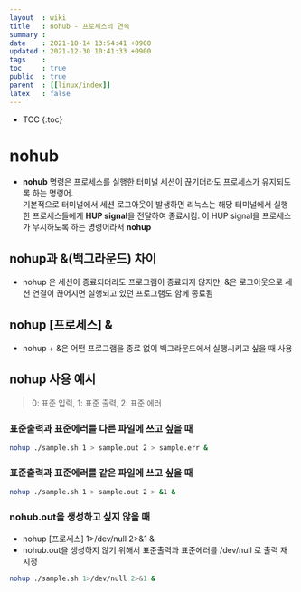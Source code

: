 ```yaml
---
layout  : wiki
title   : nohub - 프로세스의 연속
summary : 
date    : 2021-10-14 13:54:41 +0900
updated : 2021-12-30 10:41:33 +0900
tags    : 
toc     : true
public  : true
parent  : [[linux/index]]
latex   : false
---
```

* TOC
{:toc}

# nohub
- **nohub** 명령은 프로세스를 실행한 터미널 세션이 끊기더라도 프로세스가 유지되도록 하는 명령어. \
기본적으로 터미널에서 세션 로그아웃이 발생하면 리눅스는 해당 터미널에서 실행한 프로세스들에게 **HUP signal**을 전달하여 종료시킴. 이 HUP signal을 프로세스가 무시하도록 하는 명령어라서 **nohup**

## nohup과 &(백그라운드) 차이
- nohup 은 세션이 종료되더라도 프로그램이 종료되지 않지만, &은 로그아웃으로 세션 연결이 끊어지면 실행되고 있던 프로그램도 함께 종료됨

## nohup [프로세스] & 
- nohup + &은 어떤 프로그램을 종료 없이 백그라운드에서 실행시키고 싶을 때 사용
  
## nohup 사용 예시
> 0: 표준 입력, 1: 표준 출력, 2: 표준 에러

### 표준출력과 표준에러를 다른 파일에 쓰고 싶을 때
```sh
nohup ./sample.sh 1 > sample.out 2 > sample.err &
```

### 표준출력과 표준에러를 같은 파일에 쓰고 싶을 때
```sh
nohup ./sample.sh 1 > sample.out 2 > &1 &
```

### nohub.out을 생성하고 싶지 않을 때
- nohup [프로세스] 1>/dev/null 2>&1 &
- nohub.out을 생성하지 않기 위해서 표준출력과 표준에러를 /dev/null 로 출력 재지정
 
```sh
nohup ./sample.sh 1>/dev/null 2>&1 &
```

